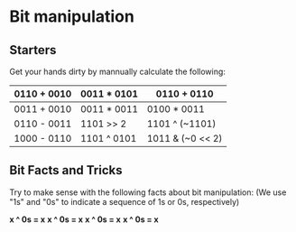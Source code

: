 # Bit manipulation

## Starters

Get your hands dirty by mannually calculate the following:

| 0110 + 0010 | 0011 * 0101  | 0110 + 0110      |
|-------------|--------------|------------------|
| 0011 + 0010 | 0011 * 0011  | 0100 * 0011      |
| 0110 - 0011 | 1101 >> 2    | 1101 ^ (~1101)   |
| 1000 - 0110 | 1101 ^ 0101  | 1011 & (~0 << 2) |

## Bit Facts and Tricks
 
 
 Try to make sense with the following facts about bit manipulation:
 (We use "1s" and "0s" to indicate a sequence of 1s or 0s, respectively)
 
 **x ^ 0s = x**      **x ^ 0s = x**      **x ^ 0s = x**
 **x ^ 0s = x**
